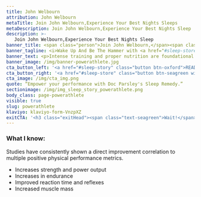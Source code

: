 ```yaml
---
title: John Welbourn
attribution: John Welbourn
metaTitle: Join John Welbourn,Experience Your Best Nights Sleeps
metaDescription: Join John Welbourn,Experience Your Best Nights Sleep
description: >-
   Join John Welbourn,Experience Your Best Nights Sleep
banner_title: <span class="person">Join John Welbourn,</span><span class="profession">(Former NFL Pro and Founder of PowerAthlete)</span> Experience Your <span class="text-saffron">Best Nights Sleep</span>
banner_tagline: <i>Wake Up And Be The Hammer with <a href="#sleep-store" class="text-decoration-underline">Doc Parsley’s Sleep Remedy</a></i>
banner_text: <p>Intense training and proper nutrition are foundational but there’s one performance enhancer that can propel us to the lead of the pack… <strong>SLEEP!</strong></p><p>Like a SUPERHERO versus a mere mortal. Sleep is where all recovery begins and ends. And is the catalyst to repair from today and prepare for tomorrow..</p>
banner_image: /img/banner-powerathlete.jpg
cta_button_left: '<a href="#sleep-story" class="button btn-oxford">READ JOHN’S SLEEP STORY</a>'
cta_button_right: '<a href="#sleep-store" class="button btn-seagreen withIcon">Experience Sleep Remedy Now! <i class="fa-solid fa-arrow-right"></i></a>'
cta_image: /img/cta_img.png
quote: “Empower your performance with Doc Parsley's Sleep Remedy.”
sectionimage: /img/img_sleep_story_powerathlete.png
body_class: page-powerathlete
visible: true
slug: powerathlete
klaviyo: klaviyo-form-VnzpXZ
exitCTA: '<h3 class="exitHead"><span class="text-seagreen">Wait!</span> Get Stress-free Sleep, <em class="text-seagreen">FREE</em></h3> <div class="exitSubHead">Sign Up to receive a free copy of our Stress-Free Sleep Worksheet</div>'
---
```


### What I know:
Studies have consistently shown a direct improvement correlation to multiple positive physical performance metrics.

- Increases strength and power output
- Increases in endurance
- Improved reaction time and reflexes
- Increased muscle mass
